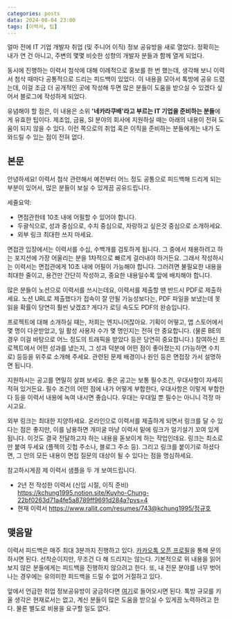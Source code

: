 ```yaml
---
categories: posts
data: 2024-08-04 23:00
tags: [이력서, 팁]
---
```


얼마 전에 IT 기업 개발자 취업 (및 주니어 이직) 정보 공유방을 새로 열었다. 정확히는 내가 연 건 아니고, 주변의 몇몇 비슷한 성향의 개발자 분들과 함께 열게 되었다.

동시에 진행하는 이력서 첨삭에 대해 이례적으로 홍보를 한 번 했는데, 생각해 보니 이력서 첨삭 때마다 공통적으로 드리는 피드백이 있었다. 이 내용을 모아서 톡방에 공유 드렸는데, 이걸 조금 더 공개적인 곳에 작성해 두면 많은 분들이 도움을 받으실 수 있겠다 싶어서 블로그에 작성하게 되었다.

유념해야 할 점은, 이 내용은 소위 **'네카라쿠배'라고 부르는 IT 기업을 준비하는 분들**에게 유효한 팁이다. 제조업, 금융, SI 분야의 회사에 지원하실 때는 아래의 내용이 전혀 도움이 되지 않을 수 있다. 이런 쪽으로의 취업 혹은 이직을 준비하는 분들에게는 내가 도와드릴 수 있는 점이 전혀 없다.

## 본문

안녕하세요! 이력서 첨삭 관련해서 예전부터 어느 정도 공통으로 피드백해 드리게 되는 부분이 있어서, 많은 분들이 보실 수 있게끔 공유드립니다.

세줄요약:

- 면접관한테 10초 내에 어필할 수 있어야 합니다.
- 두괄식으로, 성과 중심으로, 수치 중심으로, 자랑하고 싶은것 중심으로 소개하세요.
- 외부 링크 최대한 쓰지 마세요.

면접관 입장에서는 이력서를 수십, 수백개를 검토하게 됩니다. 그 중에서 채용하려고 하는 포지션에 가장 어울리는 분을 1차적으로 빠르게 걸러내야 하거든요. 그래서 작성하시는 이력서는 면접관에게 10초 내에 어필이 가능해야 합니다. 그러려면 불필요한 내용을 최대한 줄이고, 용건만 간단히 작성하고, 중요한 내용일수록 앞에 배치해야 합니다.

많은 분들이 노션으로 이력서를 쓰시는데요, 이력서를 제출할 땐 반드시 PDF로 제출하세요. 노션 URL로 제출했다가 접속이 잘 안될 가능성보다는, PDF 파일을 보냈는데 못 읽을 확률이 당연히 훨씬 낮겠죠? 게다가 로딩 속도도 PDF의 완승입니다.

프로젝트에 대해 소개하실 때는, 저희는 엔지니어잖아요. 기획이 어떻고, 앱 스토어에서 몇 명이 다운받았고, 일 활성 사용자 수가 몇 명인지는 전혀 안 중요합니다. (물론 BE의 경우 이걸 바탕으로 어느 정도의 트래픽을 받았다 등은 당연히 중요합니다.) 참여하신 프로젝트에서 어떤 성과를 냈는지, 그 성과 덕분에 어떤 점이 좋아졌는지 (가능하면 수치로) 등등을 위주로 소개해 주세요. 관련된 문제 배경이나 원인 등은 면접장 가서 설명하면 됩니다.

지원하시는 공고를 면밀히 살펴 보세요. 좋은 공고는 보통 필수조건, 우대사항이 자세히 적혀 있거든요. 필수 조건의 어떤 점에 내가 어떻게 부합한다, 우대사항은 이렇게 부합한다 등을 이력서 내용에 녹여 내시면 좋습니다. 우대는 우대일 뿐 필수는 아니니 걱정 마시고요.

외부 링크는 최대한 지양하세요. 온라인으로 이력서를 제출하게 되면서 링크를 달 수 있다는 점은 좋지만, 이를 남용하면 개미굴 마냥 이력서 밑에 링크가 얼기설기 꼬여 있게 됩니다. 이것도 결국 전달하고자 하는 내용을 돋보이게 하는 작업인데요. 링크는 최소로만 붙여 두세요 (플젝의 깃헙 주소나, 블로그 주소 등). 그리고 링크를 붙이기로 하셨다면, 그 안의 모든 내용이 면접 질문의 대상이 될 수 있다는 점을 명심하세요.

참고하시게끔 제 이력서 샘플을 두 개 보여드립니다.

* 2년 전 작성한 이력서 (신입 시절, 이직 준비) https://kchung1995.notion.site/Kuyho-Chung-22bf0263d71a4fe5a8789ff9691d284a?pvs=4
* 현재 이력서 https://www.rallit.com/resumes/743@kchung1995/정규호

## 맺음말

이력서 피드백은 매주 최대 3분까지 진행하고 있다. [카카오톡 오픈 프로필](https://open.kakao.com/me/katfuntoring)을 통해 문의하시면 된다. 선착순이지만, 무조건 다 해 드리지는 않는다. 기본적으로 위 내용을 읽어보지 않은 분들에게는 피드백을 진행하지 않으려고 한다. 또, 내 전문 분야를 너무 벗어나는 경우에는 유의미한 피드백을 드릴 수 없어 거절하고 있다.

앞에서 언급한 취업 정보공유방이 궁금하다면 [여기](https://open.kakao.com/o/gZze68Eg)로 들어오시면 된다. 톡방 규모를 키울 생각은 현재로서는 없고, 계신 분들이 많은 도움을 받으실 수 있게끔 노력하려고 한다. 물론 별도로 비용을 요구할 일도 없다.
